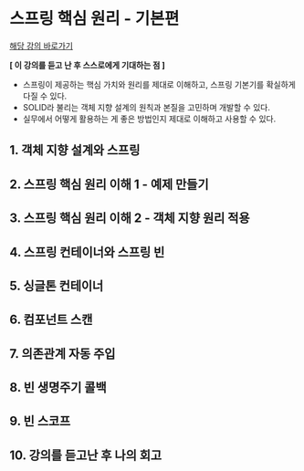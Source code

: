 # 스프링 핵심 원리 - 기본편

[해당 강의 바로가기](https://www.inflearn.com/course/%EC%8A%A4%ED%94%84%EB%A7%81-%ED%95%B5%EC%8B%AC-%EC%9B%90%EB%A6%AC-%EA%B8%B0%EB%B3%B8%ED%8E%B8/dashboard)

**[ 이 강의를 듣고 난 후 스스로에게 기대하는 점 ]**

- 스프링이 제공하는 핵심 가치와 원리를 제대로 이해하고, 스프링 기본기를 확실하게 다질 수 있다.
- SOLID라 불리는 객체 지향 설계의 원칙과 본질을 고민하며 개발할 수 있다. 
- 실무에서 어떻게 활용하는 게 좋은 방법인지 제대로 이해하고 사용할 수 있다.

## 1. 객체 지향 설계와 스프링


## 2. 스프링 핵심 원리 이해 1 - 예제 만들기


## 3. 스프링 핵심 원리 이해 2 - 객체 지향 원리 적용


## 4. 스프링 컨테이너와 스프링 빈


## 5. 싱글톤 컨테이너


## 6. 컴포넌트 스캔


## 7. 의존관계 자동 주입


## 8. 빈 생명주기 콜백


## 9. 빈 스코프


## 10. 강의를 듣고난 후 나의 회고